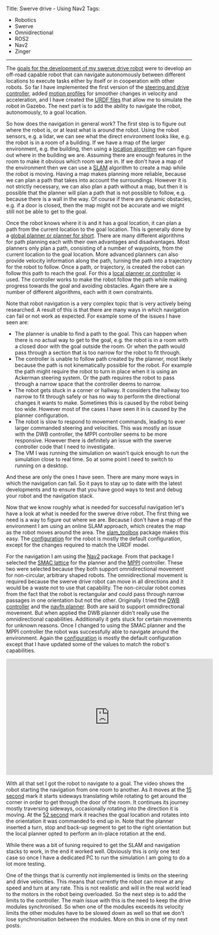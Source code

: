 Title: Swerve drive - Using Nav2
Tags:

- Robotics
- Swerve
- Omnidirectional
- ROS2
- Nav2
- Zinger

---

The [goals for the development of my swerve drive robot](/posts/Swerve-drive-introduction) were to
develop an off-road capable robot that can navigate autonomously between different locations to
execute tasks either by itself or in cooperation with other robots. So far I have implemented the
first version of the [steering and drive controller](/posts/Swerve-drive-body-focussed-control),
added [motion profiles](/posts/Swerve-motion-profiles) for smoother changes in velocity and acceleration,
and I have created the [URDF files](/posts/Robotics-making-urdf-models) that allow me to simulate the
robot in Gazebo. The next part is to add the ability to navigate the robot, autonomously,
to a goal location.

So how does the navigation in general work? The first step is to figure out where the robot is, or
at least what is around the robot. Using the robot sensors, e.g. a lidar, we can see what the direct
environment looks like, e.g. the robot is in a room of a building. If we have a map of the larger
environment, e.g. the building, then using a [location algorithm](https://github.com/ros-planning/navigation2/tree/main/nav2_amcl)
we can figure out where in the building we are. Assuming there are enough features in the
room to make it obvious which room we are in. If we don't have a map of the environment then we can
use a [SLAM](https://en.wikipedia.org/wiki/Simultaneous_localization_and_mapping) algorithm to create
a map while the robot is moving. Having a map makes planning more reliable, because we can plan a
path that takes into account the surroundings. However it is not strictly necessary, we can also
plan a path without a map, but then it is possible that the planner will plan a path that is not
possible to follow, e.g. because there is a wall in the way. Of course if there are dynamic obstacles,
e.g. if a door is closed, then the map might not be accurate and we might still not be able to get
to the goal.

Once the robot knows where it is and it has a goal location, it can plan a path from the current
location to the goal location. This is generally done by a [global planner or planner for short](https://navigation.ros.org/concepts/index.html#planners).
There are many different algorithms for path planning each with their own advantages and disadvantages.
Most planners only plan a path, consisting of a number of waypoints, from the current location to
the goal location. More advanced planners can also provide velocity information along the path,
turning the path into a trajectory for the robot to follow. Once a path, or trajectory, is created
the robot can follow this path to reach the goal. For this a [local planner or controller](https://navigation.ros.org/concepts/index.html#controllers)
is used. The controller works to make the robot follow the path while making progress towards
the goal and avoiding obstacles. Again there are a number of different algorithms, each with it own
constraints.

Note that robot navigation is a very complex topic that is very actively being researched. A result
of this is that there are many ways in which navigation can fail or not work as expected. For example
some of the issues I have seen are:

- The planner is unable to find a path to the goal. This can happen when there is no actual way to
  get to the goal, e.g. the robot is in a room with a closed door with the goal outside the room.
  Or when the path would pass through a section that is too narrow for the robot to fit through.
- The controller is unable to follow path created by the planner, most likely because the path is not
  kinematically possible for the robot. For example the path might require the robot to turn in place
  when it is using an Ackerman steering system. Or the path requires the robot to pass through a
  narrow space that the controller deems to narrow.
- The robot gets stuck in a corner or hallway. It considers the hallway too narrow to fit
  through safely or has no way to perform the directional changes it wants to make. Sometimes this is
  caused by the robot being too wide. However most of the cases I have seen it in is caused by the
  planner configuration.
- The robot is slow to respond to movement commands, leading to ever larger commanded steering and velocities.
  This was mostly an issue with the DWB controller, the MPPI controller seems to be more responsive.
  However there is definitely an issue with the swerve controller code that I need to investigate.
- The VM I was running the simulation on wasn't quick enough to run the simulation close to real time.
  So at some point I need to switch to running on a desktop.

And these are only the ones I have seen. There are many more ways in which the navigation can fail.
So it pays to stay up to date with the latest developments and to ensure that you have good ways
to test and debug your robot and the navigation stack.

Now that we know roughly what is needed for successful navigation let's have a look at what is
needed for the swerve drive robot. The first thing we need is a way to figure out where we are. Because
I don't have a map of the environment I am using an online SLAM approach, which creates the map
as the robot moves around the area. The [slam_toolbox](https://github.com/SteveMacenski/slam_toolbox)
package makes this easy. The  [configuration](https://github.com/pvandervelde/zinger_nav/blob/master/config/slam.yaml)
for the robot is mostly the default configuration, except for the changes required to match the URDF
model.

For the navigation I am using the [Nav2](https://navigation.ros.org/) package. From that package I
selected the [SMAC lattice](https://github.com/ros-planning/navigation2/tree/main/nav2_smac_planner)
for the planner and the [MPPI](https://github.com/ros-planning/navigation2/tree/main/nav2_mppi_controller)
controller. These two were selected because they both support omnidirectional movement for non-circular,
arbitrary shaped robots. The omnidirectional movement is required because the swerve drive robot
can move in all directions and it would be a waste not to use that capability. The non-circular robot
comes from the fact that the robot is rectangular and could pass through narrow passages in one
orientation but not the other. Originally I tried the
[DWB controller](https://github.com/ros-planning/navigation2/tree/main/nav2_dwb_controller)
and the [navfn planner](https://github.com/ros-planning/navigation2/tree/main/nav2_navfn_planner).
Both are said to support omnidirectional movement. But when applied the DWB planner didn't really
use the omnidirectional capabilities. Additionally it gets stuck for certain movements for unknown
reasons. Once I changed to using the SMAC planner and the MPPI controller the robot was successfully
able to navigate around the environment.
Again the [configuration](https://github.com/pvandervelde/zinger_nav/blob/master/config/nav2.yaml)
is mostly the default configuration except that I have updated some of the values to match the robot's
capabilities.

<iframe
    style="float:none"
    width="560"
    height="315"
    src="https://www.youtube.com/embed/U2IOLwuCvrQ"
    title="YouTube video player"
    frameborder="0"
    allow="accelerometer; autoplay; clipboard-write; encrypted-media; gyroscope; picture-in-picture; web-share"
    allowfullscreen>
</iframe>

With all that set I got the robot to navigate to a goal. The video shows the robot starting the navigation
from one room to another. As it moves at the [15 second](https://youtu.be/U2IOLwuCvrQ?t=15) mark it
starts sideways translating while rotating to get around the corner in order to get through the door
of the room. It continues its journey mostly traversing sideways, occasionally rotating into the
direction it is moving. At the [52 second](https://youtu.be/U2IOLwuCvrQ?t=52)
mark it reaches the goal location and rotates into the orientation it was commanded to
end up in. Note that the planner inserted a turn, stop and back-up segment to get to the right
orientation but the local planner opted to perform an in-place rotation at the end.

While there was a bit of tuning required to get the SLAM and navigation stacks to work, in the
end it worked well. Obviously this is only one test case so once I have a dedicated PC to run
the simulation I am going to do a lot more testing.

One of the things that is currently not implemented is limits on the steering and drive velocities.
This means that currently the robot can move at any speed and turn at any rate. This is not
realistic and will in the real world lead to the motors in the robot being overloaded. So the
next step is to add the limits to the controller. The main issue with this is the need to keep the
drive modules synchronised. So when one of the modules exceeds its velocity limits the other modules
have to be slowed down as well so that we don't lose synchronisation between the modules. More on this
in one of my next posts.
